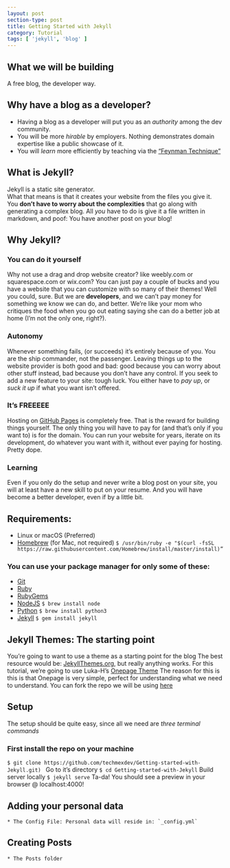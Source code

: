 ```yaml
---
layout: post
section-type: post
title: Getting Started with Jekyll
category: Tutorial
tags: [ 'jekyll', 'blog' ]
---
```


## What we will be building  
A free blog, the developer way.  
## Why have a blog as a developer?  
* Having a blog as a developer will put you as an *authority* among the dev community.  
* You will be more *hirable* by employers. Nothing demonstrates domain expertise like a public showcase of it.  
* You will *learn* more efficiently by teaching via the [“Feynman Technique”](http://mattyford.com/blog/2014/1/23/the-feynman-technique-model)  
## What is **Jekyll**?  
Jekyll is a static site generator.  
What that means is that it creates your website from the files you give it. You **don’t have to worry about the complexities** that go along with generating a complex blog. All *you* have to do is give it a file written in markdown, and poof: You have another post on your blog!  

## Why **Jekyll**?
### You can do it yourself
Why not use a drag and drop website creator? like weebly.com or squarespace.com or wix.com? You can just pay a couple of bucks and you have a website that you can customize with so many of their themes! Well you could, sure. But we are **developers**, and we can’t pay money for something we know we can do, and better.
We’re like your mom who critiques the food when you go out eating saying she can do a better job at home (I’m not the only one, right?).

### Autonomy
Whenever something fails, (or succeeds) it’s entirely because of you. You are the ship commander, not the passenger. Leaving things up to the website provider is both good and bad: good because you can worry about other stuff instead, bad because you don’t have any control. If you seek to add a new feature to your site: tough luck. You either have to *pay up*, or *suck it up* if what you want isn’t offered.

### It’s FREEEEE
Hosting on [GitHub Pages](https://pages.github.com/) is completely free. That is the reward for building things yourself. The only thing you will have to pay for (and that’s only if you want to) is for the domain. You can run your website for years, iterate on its development, do whatever you want with it, without ever paying for hosting. Pretty dope.

### Learning
Even if you only do the setup and never write a blog post on your site, you will at least have a new skill to put on your resume. And you will have become a better developer, even if by a little bit.

## Requirements:
* Linux or macOS (Preferred)
* [Homebrew](http://brew.sh/) (for Mac, not required)
`$ /usr/bin/ruby -e "$(curl -fsSL https://raw.githubusercontent.com/Homebrew/install/master/install)”`
### You can use your package manager for only some of these:
* [Git](https://git-scm.com/downloads)
* [Ruby](https://www.ruby-lang.org/en/downloads/)
* [RubyGems](https://rubygems.org/pages/download)
* [NodeJS](https://nodejs.org/en/)
`$ brew install node`
* [Python](https://www.python.org/downloads/)
`$ brew install python3`
* [Jekyll](https://jekyllrb.com)
`$ gem install jekyll`
## Jekyll Themes: The starting point
You’re going to want to use a theme as a starting point for the blog
The best resource would be: [JekyllThemes.org](http://jekyllthemes.org/), but really anything works.
For this tutorial, we’re going to use Luka-H’s [Onepage Theme](https://github.com/lukas-h/onepage) The reason for this is this is that Onepage is very simple, perfect for understanding what we need to understand.
You can fork the repo we will be using [here](https://github.com/techmexdev/Getting-started-with-Jekyll)
## Setup
The setup should be quite easy, since all we need are *three terminal commands*
### First install the repo on your machine
`$ git clone https://github.com/techmexdev/Getting-started-with-Jekyll.git) `
Go to it’s directory
`$ cd Getting-started-with-Jekyll`
Build server locally
`$ jekyll serve`
Ta-da! You should see a preview in your browser @ localhost:4000!
## Adding your  personal data
	* The Config File: Personal data will reside in: `_config.yml`
## Creating Posts
	* The Posts folder
